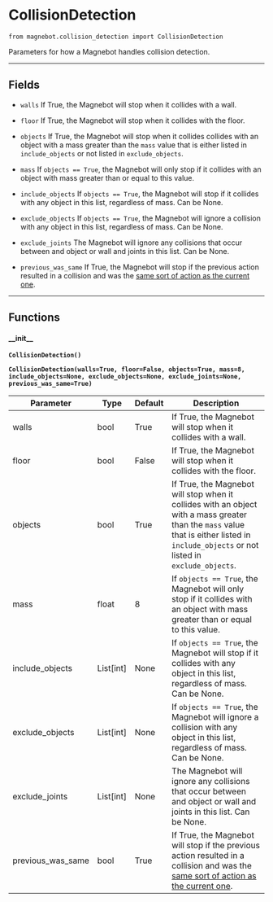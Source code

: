 # CollisionDetection

`from magnebot.collision_detection import CollisionDetection`

Parameters for how a Magnebot handles collision detection.

***

## Fields

- `walls` If True, the Magnebot will stop when it collides with a wall.

- `floor` If True, the Magnebot will stop when it collides with the floor.

- `objects` If True, the Magnebot will stop when it collides collides with an object with a mass greater than the `mass` value that is either listed in `include_objects` or not listed in `exclude_objects`.

- `mass` If `objects == True`, the Magnebot will only stop if it collides with an object with mass greater than or equal to this value.

- `include_objects` If `objects == True`, the Magnebot will stop if it collides with any object in this list, regardless of mass. Can be None.

- `exclude_objects` If `objects == True`, the Magnebot will ignore a collision with any object in this list, regardless of mass. Can be None.

- `exclude_joints` The Magnebot will ignore any collisions that occur between and object or wall and joints in this list. Can be None.

- `previous_was_same` If True, the Magnebot will stop if the previous action resulted in a collision and was the [same sort of action as the current one](collision_action.md).

***

## Functions

#### \_\_init\_\_

**`CollisionDetection()`**

**`CollisionDetection(walls=True, floor=False, objects=True, mass=8, include_objects=None, exclude_objects=None, exclude_joints=None, previous_was_same=True)`**

| Parameter | Type | Default | Description |
| --- | --- | --- | --- |
| walls |  bool  | True | If True, the Magnebot will stop when it collides with a wall. |
| floor |  bool  | False | If True, the Magnebot will stop when it collides with the floor. |
| objects |  bool  | True | If True, the Magnebot will stop when it collides with an object with a mass greater than the `mass` value that is either listed in `include_objects` or not listed in `exclude_objects`. |
| mass |  float  | 8 | If `objects == True`, the Magnebot will only stop if it collides with an object with mass greater than or equal to this value. |
| include_objects |  List[int] | None | If `objects == True`, the Magnebot will stop if it collides with any object in this list, regardless of mass. Can be None. |
| exclude_objects |  List[int] | None | If `objects == True`, the Magnebot will ignore a collision with any object in this list, regardless of mass. Can be None. |
| exclude_joints |  List[int] | None | The Magnebot will ignore any collisions that occur between and object or wall and joints in this list. Can be None. |
| previous_was_same |  bool  | True | If True, the Magnebot will stop if the previous action resulted in a collision and was the [same sort of action as the current one](collision_action.md). |

